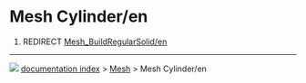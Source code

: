 # Mesh Cylinder/en
1.  REDIRECT [Mesh\_BuildRegularSolid/en](Mesh_BuildRegularSolid/en.md)



---
![](images/Right_arrow.png) [documentation index](../README.md) > [Mesh](Mesh_Workbench.md) > Mesh Cylinder/en
